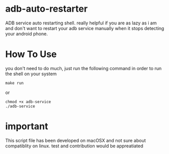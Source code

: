 # adb-auto-restarter
ADB service auto restarting shell. really helpful if you are as lazy as i am and don't want to restart your adb service manually when it stops detecting your android phone.

# How To Use
you don't need to do much, just run the following command in order to run the shell on your system
```
make run
```
or
```
chmod +x adb-service
./adb-service
```

# important
This script file has been developed on macOSX and not sure about compatiblity on linux. test and contribution would be appreatiated